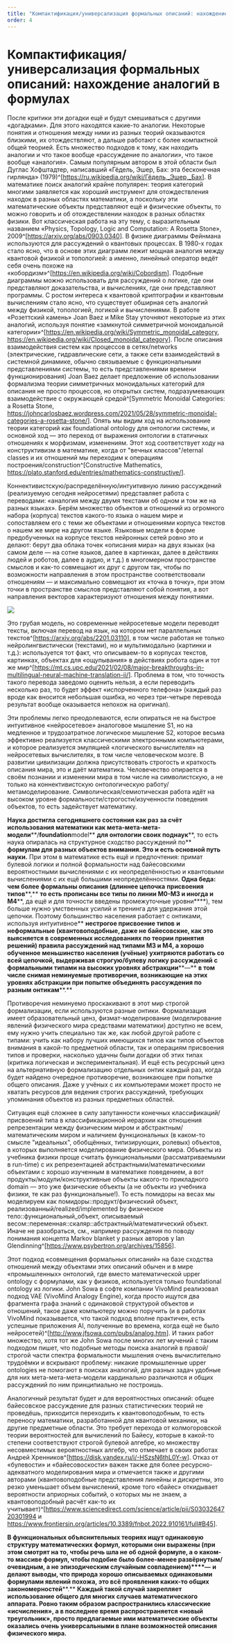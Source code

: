```yaml
---
title: "Компактификация/универсализация формальных описаний: нахождение аналогий в формулах"
order: 4
---
```


# Компактификация/универсализация формальных описаний: нахождение аналогий в формулах

После критики эти догадки ещё и будут смешиваться с другими «догадками». Для этого находятся какие-то аналогии. Некоторые понятия и отношения между ними из разных теорий оказываются близкими, их отождествляют, а дальше работают с более компактной общей теорией. Есть множество подходов к тому, как находить аналогии и что такое вообще «рассуждение по аналогии», что такое вообще «аналогия». Самым популярным автором в этой области был Дуглас Хофштадтер, написавший «Гёдель, Эшер, Бах: эта бесконечная гирлянда» (1979)^[<https://ru.wikipedia.org/wiki/Гёдель,_Эшер,_Бах>]. В математике поиск аналогий крайне популярен: теория категорий многими заявляется как хороший инструмент для отождествления находок в разных областях математики, а поскольку эти математические объекты представляют ещё и физические объекты, то можно говорить и об отождествлении находок в разных областях физики. Вот классическая работа на эту тему, с выразительным названием «Physics, Topology, Logic and Computation: A Rosetta Stone», 2009^[<https://arxiv.org/abs/0903.0340>]. В физике диаграммы Фейнмана используются для рассуждений о квантовых процессах. В 1980-х годах стало ясно, что в основе этих диаграмм лежит мощная аналогия между квантовой физикой и топологией: а именно, линейный оператор ведёт себя очень похоже на «кобордизм»^[<https://en.wikipedia.org/wiki/Cobordism>]. Подобные диаграммы можно использовать для рассуждений о логике, где они представляют доказательства, и вычислениях, где они представляют программы. С ростом интереса к квантовой криптографии и квантовым вычислениям стало ясно, что существует обширная сеть аналогий между физикой, топологией, логикой и вычислениями. В работе «Розеттский камень» Joan Baez и Mike Stay уточняют некоторые из этих аналогий, используя понятие «замкнутой симметричной моноидальной категории»^[<https://en.wikipedia.org/wiki/Symmetric_monoidal_category>, <https://en.wikipedia.org/wiki/Closed_monoidal_category>]. После описания взаимодействия систем как процессов в сетях/networks (электрические, гидравлические сети, а также сети взаимодействий в системной динамике, обычно связываемые с функциональными представлениями системы, то есть представлениями времени функционирования) Joan Baez делает предложение об использовании формализма теории симметричных моноидальных категорий для описания не просто процессов, но открытых систем, подразумевающих взаимодействие с окружающей средой^[Symmetric Monoidal Categories: a Rosetta Stone, <https://johncarlosbaez.wordpress.com/2021/05/28/symmetric-monoidal-categories-a-rosetta-stone/>]. Опять мы видим ход на использование теории категорий как foundational ontology для онтологии системы, и основной ход — это переход от выражения онтологии в статичных отношениях к морфизмам, изменениям. Этот ход соответствует ходу на конструктивизм в математике, когда от "вечных классов"/eternal classes и их отношений мы переходим к операциям построения/construction^[Constructive Mathematics, <https://plato.stanford.edu/entries/mathematics-constructive/>].

Коннективистскую/распределённую/интуитивную линию рассуждений (реализуемую сегодня нейросетями) представляет работа с переводами: «аналогия между двумя текстами об одном и том же на разных языках». Берём множество объектов и отношений из огромного набора (корпуса) текстов какого-то языка о нашем мире и сопоставляем его с теми же объектами и отношениями корпуса текстов о нашем же мире на другом языке. Языковые модели в форме предобученных на корпусе текстов нейронных сетей ровно это и делают: берут два облака точек «описания мира» на двух языках (на самом деле — на сотне языков, далее в картинках, далее в действиях людей и роботов, далее в аудио, и т.д.) в многомерном пространстве смыслов и как-то совмещают их друг с другом так, чтобы по возможности направления в этом пространстве соответствовали отношениям — и максимально совмещают их «точка в точку», при этом точки в пространстве смыслов представляют собой понятия, а вот направления векторов характеризуют отношения между понятиями.

![](/ru/professional/intellect-stack/30.png)

Это грубая модель, но современные нейросетевые модели переводят тексты, включая перевод на язык, на котором нет параллельных текстов^[<https://arxiv.org/abs/2201.03110>], в том числе работая не только нейролингвистически (текстами), но и мультимодально (картинки и т.д.): используется тот факт, что описываем-то в корпусах текстов, картинках, объектах для «ощупывания» в действиях робота один и тот же мир^[<https://mt.cs.upc.edu/2021/02/08/major-breakthroughs-in-multilingual-neural-machine-translation-ii/>]. Проблема в том, что точность такого перевода заведомо оценить нельзя, а если переводить несколько раз, то будет эффект «испорченного телефона» (каждый раз вроде как вносится небольшая ошибка, но через три-четыре перевода результат вообще оказывается непохож на оригинал).

Эти проблемы легко преодолеваются, если опираться не на быстрое интуитивное «нейросетевое» аналоговое мышление S1, но на медленное и трудозатратное логическое мышление S2, которое весьма эффективно реализуется классическими электронными компьютерами, и которое реализуется эмуляцией «логического вычислителя» на нейросетевых вычислителях, в том числе человеческом мозге. В развитии цивилизации должна присутствовать строгость и краткость описания мира, это и даёт математика. Человечество опирается в своём познании и изменении мира в том числе на символистскую, а не только на коннективистскую онтологическую работу/метамоделирование. Символическая/семиотическая работа идёт на высоком уровне формальности/строгости/изученности поведения объектов, то есть задействует математику.

**Наука достигла** **сегодняшнего состояния как раз** **за счёт использования математики как мета-мета-мета-модели****/****foundation****model** **для онтологии своих поднаук****, то есть наука опиралась на структурное сходство рассуждений по** **формулам для разных объектов внимания. Это и есть основной путь науки.** При этом в математике есть ещё и предпочтения: примат булевой логики и полной формальности над байесовскими вероятностными вычислениями с их неопределённостью и квантовыми вычислениями с их ещё большими неопределённостями. **Одна беда: чем более формальны описания (длиннее цепочка** **присвоения типов****,** **то есть** **прописаны все типы по линии M0-M3 и иногда и M4****, да ещё и для точности введены промежуточные уровни****), тем больше нужно умственных усилий и тренинга для удержания этой цепочки. Поэтому большинство населения работает с онтиками, используя интуитивное** **нестрогое присвоение типов** **и неформальные (квантовоподобные, даже не байесовские, как это выясняется в современных исследованиях по теории принятия решений) правила рассуждений над типами M3 и M4, а хорошо обученное меньшинство населения (учёные) ухитряются работать со всей цепочкой, выдерживая строгую/булеву логику рассуждений с формальными типами на высоких уровнях абстракции****—** **в том числе снимая неминуемые противоречия, возникающие на этих уровнях абстракции при попытке объединять рассуждения по разным онтикам****.**

Противоречия неминуемо проскакивают в этот мир строгой формализации, если используются разные онтики. Формализация имеет образовательный ценз, физмат-моделирование (моделирование явлений физического мира средствами математики) доступно не всем, ему нужно учить специально так же, как любой другой работе с типами: учить как набору лучших имеющихся типов как типов объектов внимания в какой-то предметной области, так и операциям присвоения типов и проверки, насколько удачны были догадки об этих типах (критика логическая и экспериментальная). И ещё есть ресурсный ценз на альтернативную формализацию отдельных онтик каждый раз, когда будет найдено очередное противоречие, возникающее при попытке общего описания. Даже у учёных с их компьютерами может просто не хватать ресурсов для ведения строгих рассуждений, требующих упоминания объектов из разных предметных областей.

Ситуация ещё сложнее в силу запутанности конечных классификаций/присвоений типа в классификационной иерархии как отношения репрезентации между физическим миром и абстрактным/математическим миром и наличием функциональных (в каком-то смысле "идеальных", обобщённых, типизирующих, ролевых) объектов, в которых выполняется моделирование физического мира. Объекты из учебника физики проще считать функциональными (рассматриваемыми в run-time) с их репрезентацией абстрактными/математическими объектами с хорошо изученным в математике поведением, а вот продукты/модули/конструктивные объекты какого-то прикладного domain — это уже физические объекты (а не объекты из учебника физики, те как раз функциональные!). То есть помидоры на весах мы моделируем как помидоры::продукт/физический объект, реализованный/realized/implemented by физическое тело::функциональный\_объект, описываемый весом::переменная::скаляр::абстрактный/математический объект. Иначе не разобраться, см., например рассуждения по поводу понимания концепта Markov blanket у разных авторов у Ian Glendinning^[<https://www.psybertron.org/archives/15856>].

Этот подход «совмещения формальных описаний» на базе сходства отношений между объектами этих описаний обычен и в мире «промышленных» онтологий, где вместо математической upper ontology с формулами, как у физиков, используется только foundational ontology из логики. John Sowa в софте компании VivоMind реализовал подход VAE (VivoMind Analogy Engine), когда просто ищутся два фрагмента графа знаний с одинаковой структурой объектов и отношений, такое даже компьютеру можно поручить (и в работах VivoMind показывается, что такой подход вполне практичен, есть успешные приложения AI, полученные во времена, когда ещё не было нейросетей)^[<http://www.jfsowa.com/pubs/analog.htm>]. И таких работ множество, хотя тот же John Sowa после многих лет мучений с таким подходом пишет, что подобные методы поиска аналогий в правой/строгой части спектра формальности мышления очень вычислительно трудоёмки и вскрывают проблему: никакие промышленные upper ontologies не помогают в поисках аналогий, для разных задач удобные для них мета-мета-мета-модели кардинально различаются и общих рассуждений по ним принципиально не построишь.

Аналогичный результат будет и для вероятностных описаний: общее байесовское рассуждение для разных статистических теорий не проведёшь, приходится переходить к квантовоподобным, то есть переносу математики, разработанной для квантовой механики, на другие предметные области. Это требует перехода от колмогоровской теории вероятностей для вычислений по Байесу, которые в какой-то степени соответствуют строгой булевой алгебре, ко множеству несовместимых вероятностных алгебр, что отмечает в своих работах Андрей Хренников^[<https://disk.yandex.ru/i/-HSzsN6thL0Y-w>]. Отказ от «булевости» и «байесовоскости» важен также для более ресурсно-адекватного моделирования мира и отмечается также и другими авторами (квантовоподобные представления линейны и дискретны, это резко уменьшает объем вычислений, кроме того «байес» откидывает вероятности априорных событий, о которых мы не знаем, а квантовоподобный расчёт как-то их учитывает)^[<https://www.sciencedirect.com/science/article/pii/S0303264720301994> и <https://www.frontiersin.org/articles/10.3389/fnbot.2022.910161/full#B45>].

**В функциональных объяснительных теориях ищут одинаковую структуру математических формул, которыми они выражены (при этом смотрят на то, чтобы речь шла не об одной формуле, а о каком-то массиве формул, чтобы подобие было более-менее развёрнутым/очевидным, а не эпизодическим случайным совпадением)****—** **и делают выводы, что природа хорошо описываемых одинаковыми формулами явлений похожа, это всё проявления каких-то общих закономерностей****.** **Каждый такой случай закрепляет использование общего для многих случаев математического аппарата. Ровно таким образом распространились классические «исчисления», а в последнее время распространяется «новый треугольник», просто предлагаемые ими математические объекты оказались очень универсальными в плане возможностей описания физического мира.**